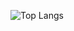 ![Top Langs](https://github-readme-stats.vercel.app/api/top-langs/?username=mahdi&layout=compact&theme=tokyonight)
